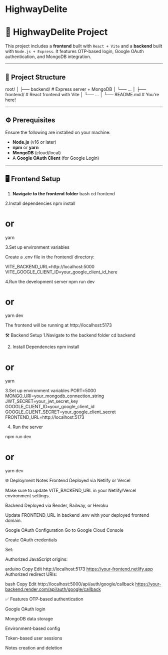 # HighwayDelite

# 🚀 HighwayDelite Project

This project includes a **frontend** built with `React + Vite` and a **backend** built with `Node.js + Express`. It features OTP-based login, Google OAuth authentication, and MongoDB integration.

---

## 📁 Project Structure

root/
│
├── backend/ # Express server + MongoDB
│ └── ...
│
├── frontend/ # React frontend with Vite
│ └── ...
│
└── README.md # You're here!


---

## ⚙️ Prerequisites

Ensure the following are installed on your machine:

- **Node.js** (v16 or later)
- **npm** or **yarn**
- **MongoDB** (cloud/local)
- A **Google OAuth Client** (for Google Login)

---

## 🖥️ Frontend Setup

1. **Navigate to the frontend folder**
  bash
  cd frontend


2.Install dependencies
  npm install
  # or
  yarn

3.Set up environment variables

Create a .env file in the frontend/ directory:

VITE_BACKEND_URL=http://localhost:5000
VITE_GOOGLE_CLIENT_ID=your_google_client_id_here

4.Run the development server
  npm run dev
  # or
  yarn dev

The frontend will be running at http://localhost:5173


🛠️ Backend Setup
1.Navigate to the backend folder
  cd backend

2. Install Dependencies
  npm install
  # or
  yarn
  
3.Set up environment variables
PORT=5000
MONGO_URI=your_mongodb_connection_string
JWT_SECRET=your_jwt_secret_key
GOOGLE_CLIENT_ID=your_google_client_id
GOOGLE_CLIENT_SECRET=your_google_client_secret
FRONTEND_URL=http://localhost:5173

4. Run the server 

npm run dev
# or
yarn dev


🌐 Deployment Notes
Frontend
Deployed via Netlify or Vercel

Make sure to update VITE_BACKEND_URL in your Netlify/Vercel environment settings.

Backend
Deployed via Render, Railway, or Heroku

Update FRONTEND_URL in backend .env with your deployed frontend domain.


Google OAuth Configuration
Go to Google Cloud Console

Create OAuth credentials

Set:

Authorized JavaScript origins:

arduino
Copy
Edit
http://localhost:5173
https://your-frontend.netlify.app
Authorized redirect URIs:

bash
Copy
Edit
http://localhost:5000/api/auth/google/callback
https://your-backend.render.com/api/auth/google/callback


✅ Features
OTP-based authentication

Google OAuth login

MongoDB data storage

Environment-based config

Token-based user sessions

Notes creation and deletion



